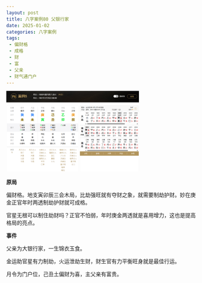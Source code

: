 ```yaml
---
layout: post
title: 八字案例80 父银行家
date: 2025-01-02
categories: 八字案例
tags:
 - 偏财格
 - 成格
 - 财
 - 富
 - 父亲
 - 财气通门户
---
```


<img src="/images/bazi-example/bazi-example-80.PNG" width="70%">

**原局**

偏财格。地支寅卯辰三会木局，比劫强旺就有夺财之象，就需要制劫护财。妙在庚金正官年时两透制劫护财就可成格。

官星无根可以制住劫财吗？正官不怕弱，年时庚金两透就是喜用增力，这也是提高格局的亮点。

**事件**

父亲为大银行家，一生锦衣玉食。

金运助官星有力制劫，火运泄劫生财，财生官有力平衡旺身就是最佳行运。

月令为门户位，己丑土偏财为喜，主父亲有富贵。